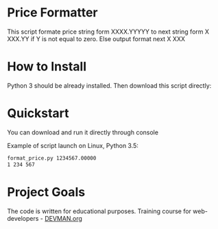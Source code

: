 # Price Formatter

This script formate price string form XXXX.YYYYY  to next string form X XXX.YY if Y is not equal to zero. Else output format next X XXX


# How to Install

Python 3 should be already installed. Then download this script directly:


# Quickstart

You can download and run it directly through console

Example of script launch on Linux, Python 3.5:

```bash
format_price.py 1234567.00000
1 234 567
```

# Project Goals

The code is written for educational purposes. Training course for web-developers - [DEVMAN.org](https://devman.org)
